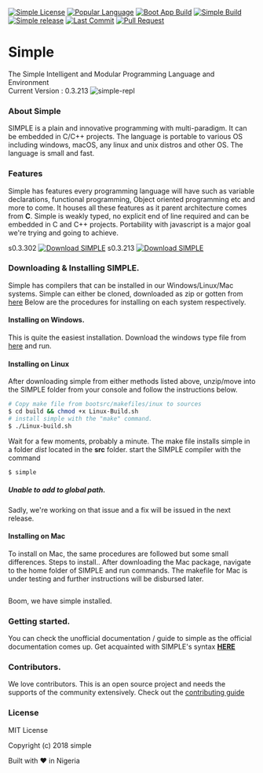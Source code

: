 [![Simple License](https://img.shields.io/github/license/simple-lang/simple.svg)](https://github.com/simple-lang/simple/blob/master/LICENSE)
[![Popular Language](https://img.shields.io/github/languages/top/simple-lang/simple.svg)](https://github.com/simple-lang/simple/search?l=c)
[![Boot App Build](https://img.shields.io/badge/bootapp--build-passed-brightgreen.svg)](https://github.com/simple-lang/simple/tree/master/bootsrc/) 
[![Simple Build](https://img.shields.io/badge/build-passing-brightgreen.svg)](https://github.com/simple-lang/simple/) 
[![Simple release](https://img.shields.io/github/release/simple-lang/simple/all.svg)](https://github.com/simple-lang/simple/releases/)
[![Last Commit](https://img.shields.io/github/last-commit/simple-lang/simple.svg)](https://github.com/simple-lang/simple/commits/master)
[![Pull Request](https://img.shields.io/github/issues-pr-closed/simple-lang/simple.svg)](https://github.com/simple-lang/simple/issues?q=is%3Apr+is%3Aclosed)
# Simple

The Simple Intelligent and Modular Programming Language and Environment</br>
Current Version : 0.3.213
![simple-repl](https://i.imgur.com/qx5bbc3.png)

### About Simple
SIMPLE is a plain and innovative programming with multi-paradigm. It can be embedded in C/C++ projects. The language is portable to various OS including windows, macOS, any linux and unix distros and other OS. The language is small and fast.

### Features
Simple has features every programming language will have such as variable declarations, functional programming, Object oriented programming etc and more to come. It houses all these features as it parent architecture comes from **C**. Simple is weakly typed, no explicit end of line required and can be embedded in C and C++ projects. Portability with javascript is a major goal we're trying and going to achieve.

s0.3.302 [![Download SIMPLE](https://a.fsdn.com/con/app/sf-download-button)](https://sourceforge.net/projects/simple-lang/files/s0.3.302/)  s0.3.213 [![Download SIMPLE](https://a.fsdn.com/con/app/sf-download-button)](https://sourceforge.net/projects/simple-lang/files/v0.3.213/)
### Downloading & Installing SIMPLE.
Simple has compilers that can be installed in our Windows/Linux/Mac systems. Simple can either be cloned, downloaded as zip or gotten from [here](https://simple-lang.sourceforge.io/)
Below are the procedures for installing on each system respectively.

#### Installing on Windows.
This is quite the easiest installation. Download the windows type file from [here](https://simple-lang.sourceforge.io/) and run.

#### Installing on Linux 
After downloading simple from either methods listed above, unzip/move into the SIMPLE folder from your console and follow the instructions below.
```sh
# Copy make file from bootsrc/makefiles/inux to sources
$ cd build && chmod +x Linux-Build.sh
# install simple with the "make" command.
$ ./Linux-build.sh
```
Wait for a few moments, probably a minute. The make file installs simple in a folder *dist* located in the **src** folder. start the SIMPLE compiler with the command 
```sh
$ simple
```
##### Unable to add to global path.
Sadly, we're working on that issue and a fix will be issued in the next release.

#### Installing on Mac
To install on Mac, the same procedures are followed but some small differences. Steps to install..
After downloading the Mac package, navigate to the home folder of SIMPLE and run commands.
The makefile for Mac is under testing and further instructions will be disbursed later.
```sh

```
Boom, we have simple installed.

### Getting started.
You can check the unofficial documentation / guide to simple as the official documentation comes up. Get acquainted with SIMPLE's syntax [**HERE**](https://github.com/simple-lang/simple/blob/master/doc/Simple-Mini-Tutorial-v1.0.md)
### Contributors.
We love contributors. This is an open source project and needs the supports of the community extensively. Check out the [contributing guide](/contributors.md)
### License
MIT License 

Copyright (c) 2018 simple

 Built with :heart: in Nigeria
